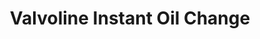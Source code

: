 ---
title: "Valvoline Instant Oil Change"
url: /ankeny/valvoline-instant-oil-change/
shop: car repair
---